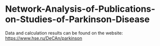 # Network-Analysis-of-Publications-on-Studies-of-Parkinson-Disease

Data and calculation results can be found on the website: https://www.hse.ru/DeCAn/parkinson
